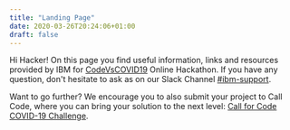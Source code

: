 ```yaml
---
title: "Landing Page"
date: 2020-03-26T20:24:06+01:00
draft: false
---
```


Hi Hacker! On this page you find useful information, links and resources provided by IBM for [CodeVsCOVID19](https://www.codevscovid19.org/) Online Hackathon. If you have any question, don't hesitate to ask as on our Slack Channel [#ibm-support](https://codevscovid19.slack.com/archives/C010K2TKNRF).

Want to go further? We encourage you to also submit your project to Call Code, where you can bring your solution to the next level: [Call for Code COVID-19 Challenge](https://developer.ibm.com/callforcode/getstarted/covid-19/).